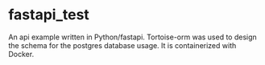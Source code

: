 # fastapi_test

An api example written in Python/fastapi. Tortoise-orm was used to design the schema for the postgres database usage. 
It is containerized with Docker.
